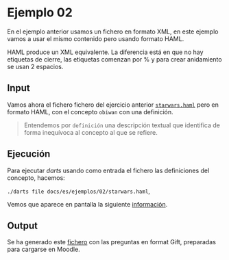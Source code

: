 
# Ejemplo 02

En el ejemplo anterior usamos un fichero en formato XML, en este ejemplo vamos
a usar el mismo contenido pero usando formato HAML.

HAML produce un XML equivalente. La diferencia está en que no hay etiquetas
de cierre, las etiquetas comenzan por % y para crear anidamiento se usan 2 espacios.

## Input

Vamos ahora el fichero fichero del ejercicio anterior [`starwars.haml`](./starwars.haml)
pero en formato HAML, con el concepto `obiwan` con una definición.

> Entendemos por `definición` una descripción textual que identifica de
forma inequívoca al concepto al que se refiere.

## Ejecución

Para ejecutar *darts* usando como entrada el fichero las definiciones del concepto,
hacemos:

`./darts file docs/es/ejemplos/02/starwars.haml`,

Vemos que aparece en pantalla la siguiente [información](./starwars-log.txt).

## Output

Se ha generado este [fichero](./starwars-gift.txt) con las preguntas en
format Gift, preparadas para cargarse en Moodle.
